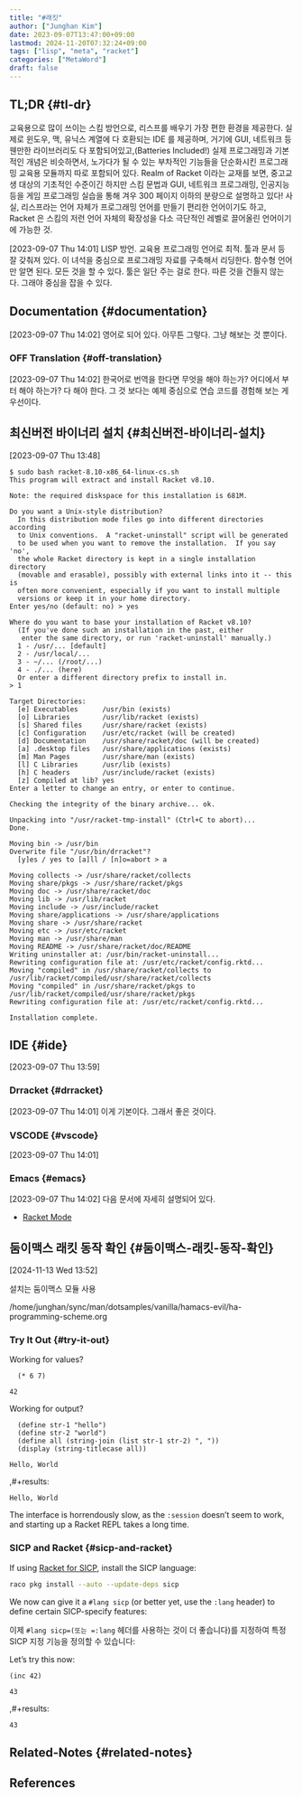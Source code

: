 ```yaml
---
title: "#래킷"
author: ["Junghan Kim"]
date: 2023-09-07T13:47:00+09:00
lastmod: 2024-11-20T07:32:24+09:00
tags: ["lisp", "meta", "racket"]
categories: ["MetaWord"]
draft: false
---
```


## TL;DR {#tl-dr}

교육용으로 많이 쓰이는 스킴 방언으로, 리스프를 배우기 가장 편한 환경을 제공한다. 실제로 윈도우, 맥, 유닉스 계열에 다 호환되는 IDE 를 제공하며, 거기에 GUI, 네트워크 등 웬만한 라이브러리도 다 포함되어있고,(Batteries Included!) 실제 프로그래밍과 기본적인 개념은 비슷하면서, 노가다가 될 수 있는 부차적인 기능들을 단순화시킨 프로그래밍 교육용 모듈까지 따로 포함되어 있다. Realm of Racket 이라는 교재를 보면, 중고교생 대상의 기초적인 수준이긴 하지만 스킴 문법과 GUI, 네트워크 프로그래밍, 인공지능 등을 게임 프로그래밍 실습을 통해 겨우 300 페이지 이하의 분량으로 설명하고 있다! 사실, 리스프라는 언어 자체가 프로그래밍 언어를 만들기 편리한 언어이기도 하고, Racket 은 스킴의 저런 언어 자체의 확장성을 다소 극단적인 레벨로 끌어올린 언어이기에 가능한 것.

<span class="timestamp-wrapper"><span class="timestamp">[2023-09-07 Thu 14:01] </span></span> LISP 방언. 교육용 프로그래밍 언어로 최적. 툴과 문서 등 잘 갖춰져 있다. 이 녀석을 중심으로 프로그래밍 자료를 구축해서 리딩한다. 함수형 언어만 알면 된다. 모든 것을 할 수 있다. 툴은 일단 주는 걸로 한다. 따른 것을 건들지 않는다. 그래야 중심을 잡을 수 있다.


## Documentation {#documentation}

<span class="timestamp-wrapper"><span class="timestamp">[2023-09-07 Thu 14:02]</span></span> 영어로 되어 있다. 아무튼 그렇다. 그냥 해보는 것 뿐이다.


### OFF Translation {#off-translation}

<span class="timestamp-wrapper"><span class="timestamp">[2023-09-07 Thu 14:02] </span></span> 한국어로 번역을 한다면 무엇을 해야 하는가? 어디에서 부터 해야 하는가? 다 해야 한다. 그 것 보다는 예제 중심으로 연습 코드를 경험해 보는 게 우선이다.


## 최신버전 바이너리 설치 {#최신버전-바이너리-설치}

<span class="timestamp-wrapper"><span class="timestamp">[2023-09-07 Thu 13:48]</span></span>

```text
$ sudo bash racket-8.10-x86_64-linux-cs.sh
This program will extract and install Racket v8.10.

Note: the required diskspace for this installation is 681M.

Do you want a Unix-style distribution?
  In this distribution mode files go into different directories according
  to Unix conventions.  A "racket-uninstall" script will be generated
  to be used when you want to remove the installation.  If you say 'no',
  the whole Racket directory is kept in a single installation directory
  (movable and erasable), possibly with external links into it -- this is
  often more convenient, especially if you want to install multiple
  versions or keep it in your home directory.
Enter yes/no (default: no) > yes

Where do you want to base your installation of Racket v8.10?
  (If you've done such an installation in the past, either
   enter the same directory, or run 'racket-uninstall' manually.)
  1 - /usr/... [default]
  2 - /usr/local/...
  3 - ~/... (/root/...)
  4 - ./... (here)
  Or enter a different directory prefix to install in.
> 1

Target Directories:
  [e] Executables      /usr/bin (exists)
  [o] Libraries        /usr/lib/racket (exists)
  [s] Shared files     /usr/share/racket (exists)
  [c] Configuration    /usr/etc/racket (will be created)
  [d] Documentation    /usr/share/racket/doc (will be created)
  [a] .desktop files   /usr/share/applications (exists)
  [m] Man Pages        /usr/share/man (exists)
  [l] C Libraries      /usr/lib (exists)
  [h] C headers        /usr/include/racket (exists)
  [z] Compiled at lib? yes
Enter a letter to change an entry, or enter to continue.

Checking the integrity of the binary archive... ok.

Unpacking into "/usr/racket-tmp-install" (Ctrl+C to abort)...
Done.

Moving bin -> /usr/bin
Overwrite file "/usr/bin/drracket"?
  [y]es / yes to [a]ll / [n]o=abort > a

Moving collects -> /usr/share/racket/collects
Moving share/pkgs -> /usr/share/racket/pkgs
Moving doc -> /usr/share/racket/doc
Moving lib -> /usr/lib/racket
Moving include -> /usr/include/racket
Moving share/applications -> /usr/share/applications
Moving share -> /usr/share/racket
Moving etc -> /usr/etc/racket
Moving man -> /usr/share/man
Moving README -> /usr/share/racket/doc/README
Writing uninstaller at: /usr/bin/racket-uninstall...
Rewriting configuration file at: /usr/etc/racket/config.rktd...
Moving "compiled" in /usr/share/racket/collects to /usr/lib/racket/compiled/usr/share/racket/collects
Moving "compiled" in /usr/share/racket/pkgs to /usr/lib/racket/compiled/usr/share/racket/pkgs
Rewriting configuration file at: /usr/etc/racket/config.rktd...

Installation complete.

```


## IDE {#ide}

<span class="timestamp-wrapper"><span class="timestamp">[2023-09-07 Thu 13:59]</span></span>


### Drracket {#drracket}

<span class="timestamp-wrapper"><span class="timestamp">[2023-09-07 Thu 14:01]</span></span> 이게 기본이다. 그래서 좋은 것이다.


### VSCODE {#vscode}

<span class="timestamp-wrapper"><span class="timestamp">[2023-09-07 Thu 14:01]</span></span>


### Emacs {#emacs}

<span class="timestamp-wrapper"><span class="timestamp">[2023-09-07 Thu 14:02]</span></span> 다음 문서에 자세히 설명되어 있다.

-   [Racket Mode](https://racket-mode.com/#Introduction)


## 둠이맥스 래킷 동작 확인 {#둠이맥스-래킷-동작-확인}

<span class="timestamp-wrapper"><span class="timestamp">[2024-11-13 Wed 13:52]</span></span>

설치는 둠이맥스 모듈 사용

/home/junghan/sync/man/dotsamples/vanilla/hamacs-evil/ha-programming-scheme.org


### Try It Out {#try-it-out}

Working for values?

```racket
  (* 6 7)
```

```text
42
```

Working for output?

```racket
  (define str-1 "hello")
  (define str-2 "world")
  (define all (string-join (list str-1 str-2) ", "))
  (display (string-titlecase all))
```

```text
Hello, World
```

,#+results:

```text
Hello, World
```

The interface is horrendously slow, as the `:session` doesn’t seem to work, and starting up a Racket REPL takes a long time.


### SICP and Racket {#sicp-and-racket}

If using [Racket for SICP](https://docs.racket-lang.org/sicp-manual/SICP_Language.html), install the SICP language:

```sh
raco pkg install --auto --update-deps sicp
```

We now can give it a `#lang sicp` (or better yet, use the `:lang` header) to define certain SICP-specify features:

이제 `#lang sicp=(또는 =:lang` 헤더를 사용하는 것이 더 좋습니다)를 지정하여 특정 SICP 지정 기능을 정의할 수 있습니다:

Let’s try this now:

```racket
(inc 42)
```

```text
43
```

,#+results:

```text
43
```


## Related-Notes {#related-notes}

## References

<style>.csl-entry{text-indent: -1.5em; margin-left: 1.5em;}</style><div class="csl-bib-body">
</div>
